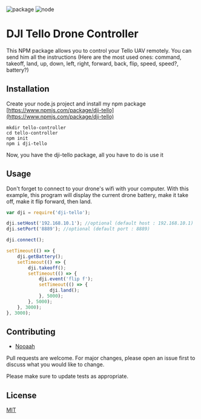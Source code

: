 ![package](https://img.shields.io/badge/npm-dji--tello-red) ![node](https://img.shields.io/badge/node-npm--package-green)


# DJI Tello Drone Controller 

This NPM package allows you to control your Tello UAV remotely.
You can send him all the instructions (Here are the most used ones: command, takeoff, land, up, down, left, right, forward, back, flip, speed, speed?, battery?)




## Installation

Create your node.js project and install my npm package [https://www.npmjs.com/package/dji-tello](https://www.npmjs.com/package/dji-tello) 

```unix
mkdir tello-controller
cd tello-controller
npm init
npm i dji-tello
```

Now, you have the dji-tello package, all you have to do is use it

## Usage

Don't forget to connect to your drone's wifi with your computer.
With this example, this program will display the current drone battery, make it take off, make it flip forward, then land.

```javascript
var dji = require('dji-tello');

dji.setHost('192.168.10.1'); //optional (default host : 192.168.10.1)
dji.setPort('8889'); //optional (default port : 8889)

dji.connect();

setTimeout(() => {
    dji.getBattery();
    setTimeout(() => {
        dji.takeoff();
        setTimeout(() => {
            dji.event('flip f');
            setTimeout(() => {
                dji.land();
            }, 5000);
        }, 5000);
    }, 3000);
}, 3000);
```

## Contributing

- [Nooaah](https://noah-chatelain.fr)

Pull requests are welcome. For major changes, please open an issue first to discuss what you would like to change.

Please make sure to update tests as appropriate.

## License
[MIT](https://choosealicense.com/licenses/mit/)
